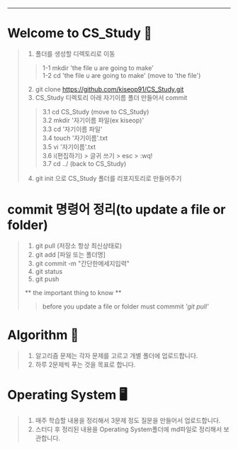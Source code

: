  ***              
# Welcome to CS_Study 🙌

>1. 폴더를 생성할 디렉토리로 이동 
>> 1-1 mkdir 'the file u are going to make'  
>> 1-2 cd 'the file u are going to make' (move to 'the file')  
>2. git clone https://github.com/kiseop91/CS_Study.git 
>3. CS_Study 디렉토리 아래 자기이름 폴더 만들어서 commit
>> 3.1 cd CS_Study (move to CS_Study)  
>> 3.2 mkdir '자기이름 파일(ex kiseop)'  
>> 3.3 cd '자기이름 파일'  
>> 3.4 touch '자기이름'.txt  
>> 3.5 vi '자기이름'.txt  
>> 3.6 i(편집하기) > 글귀 쓰기 > esc > :wq!  
>> 3.7 cd ../ (back to CS_Study)  
>4. git init 으로 CS_Study 폴더를 리포지토리로 만들어주기 
# commit 명령어 정리(to update a file or folder)

>1. git pull  (저장소 항상 최신상태로) 
>2. git add [파일 또는 폴더명]        
>3. git commit -m "간단한메세지입력"  
>4. git status                    
>5. git push                       
>
>** the important thing to know **
>> before you update a file or folder must commmit  *'git pull'*    
 
# Algorithm 📃 
>1. 알고리즘 문제는 각자 문제를 고르고 개별 폴더에 업로드합니다.
>2. 하루 2문제씩 푸는 것을 목표로 합니다.
 
# Operating System 🖥  

>1. 매주 학습할 내용을 정리해서 3문제 정도 질문을 만들어서 업로드합니다.
>2. 스터디 후 정리된 내용을 Operating System폴더에 md파일로 정리해서 보관합니다.
